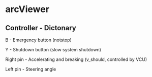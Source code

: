 # arcViewer

## Controller - Dictonary
B - Emergency button (notstop)

Y - Shutdown button (slow system shutdown)

Right pin - Accelerating and breaking (v_should, controlled by VCU)

Left pin - Steering angle